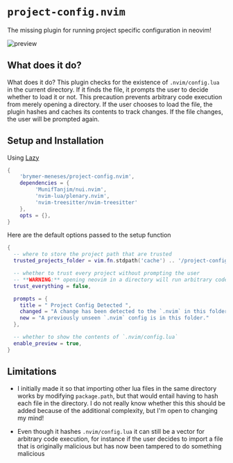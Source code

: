 # `project-config.nvim`

The missing plugin for running project specific configuration in neovim!

![preview](https://github.com/user-attachments/assets/48d08838-4907-458b-bb2f-981331e9774d)

## What does it do?

What does it do? This plugin checks for the existence of `.nvim/config.lua` in
the current directory. If it finds the file, it prompts the user to decide
whether to load it or not. This precaution prevents arbitrary code execution
from merely opening a directory. If the user chooses to load the file, the
plugin hashes and caches its contents to track changes. If the file changes,
the user will be prompted again.

## Setup and Installation

Using [Lazy](https://github.com/folke/lazy.nvim)

```lua
{ 
    'brymer-meneses/project-config.nvim',
    dependencies = {
         'MunifTanjim/nui.nvim',
         'nvim-lua/plenary.nvim', 
         'nvim-treesitter/nvim-treesitter'
    },
    opts = {},
}
```

Here are the default options passed to the setup function

```lua
{
  -- where to store the project path that are trusted
  trusted_projects_folder = vim.fn.stdpath('cache') .. '/project-config.csv',

  -- whether to trust every project without prompting the user
  -- **WARNING:** opening neovim in a directory will run arbitrary code automatically
  trust_everything = false,

  prompts = {
    title = " Project Config Detected ",
    changed = "A change has been detected to the `.nvim` in this folder.",
    new = "A previously unseen `.nvim` config is in this folder."
  },

  -- whether to show the contents of `.nvim/config.lua`
  enable_preview = true,
}
```

## Limitations

- I initially made it so that importing other lua files in the
same directory works by modifying `package.path`, but that would entail
having to hash each file in the directory. I do not really know whether this
this should be added because of the additional complexity, but I'm open to changing my mind!

- Even though it hashes `.nvim/config.lua` it can still be a vector for
arbitrary code execution, for instance if the user decides to import a file
that is originally malicious but has now been tampered to do something
malicious

